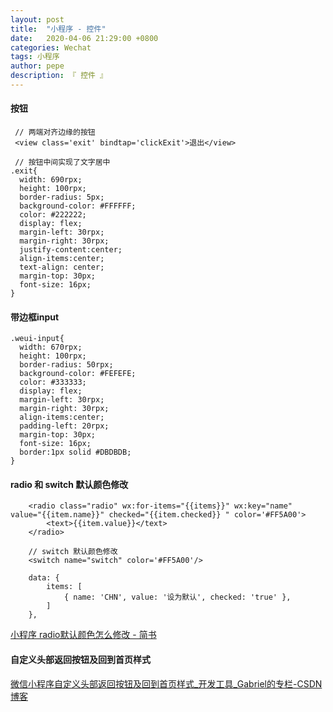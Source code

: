 ```yaml
---
layout: post
title:  "小程序 - 控件"
date:   2020-04-06 21:29:00 +0800
categories: Wechat
tags: 小程序
author: pepe
description: 『 控件 』
---
```


#### 按钮
```
 // 两端对齐边缘的按钮
 <view class='exit' bindtap='clickExit'>退出</view>
 
 // 按钮中间实现了文字居中
.exit{
  width: 690rpx;
  height: 100rpx;
  border-radius: 5px;
  background-color: #FFFFFF;
  color: #222222;
  display: flex;
  margin-left: 30rpx;
  margin-right: 30rpx;
  justify-content:center;
  align-items:center;
  text-align: center;
  margin-top: 30px;
  font-size: 16px;
}
```

#### 带边框input
```
.weui-input{
  width: 670rpx;
  height: 100rpx;
  border-radius: 50rpx;
  background-color: #FEFEFE;
  color: #333333;
  display: flex;
  margin-left: 30rpx;
  margin-right: 30rpx;
  align-items:center;
  padding-left: 20rpx;
  margin-top: 30px;
  font-size: 16px;
  border:1px solid #DBDBDB;
}
```

#### radio 和 switch 默认颜色修改
```
	<radio class="radio" wx:for-items="{{items}}" wx:key="name" value="{{item.name}}" checked="{{item.checked}} " color='#FF5A00'>
		<text>{{item.value}}</text>
	</radio>
	
	// switch 默认颜色修改
	<switch name="switch" color='#FF5A00'/>
	
	data: {
		items: [
			{ name: 'CHN', value: '设为默认', checked: 'true' },
		]
	},
```
[小程序 radio默认颜色怎么修改 - 简书](https://www.jianshu.com/p/fc2b7c34985f)

#### 自定义头部返回按钮及回到首页样式

[微信小程序自定义头部返回按钮及回到首页样式_开发工具_Gabriel的专栏-CSDN博客](https://blog.csdn.net/gf771115/article/details/101285002)

























